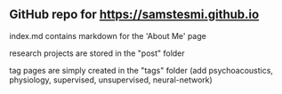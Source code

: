 ## GitHub repo for https://samstesmi.github.io

index.md contains markdown for the 'About Me' page

research projects are stored in the "post" folder

tag pages are simply created in the "tags" folder (add psychoacoustics, physiology, supervised, unsupervised, neural-network)
